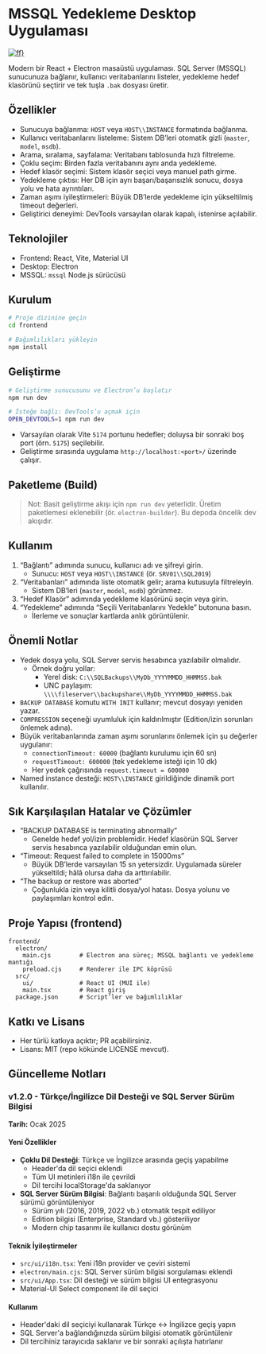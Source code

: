 # MSSQL Yedekleme Desktop Uygulaması

[![ff}](https://i.hizliresim.com/f9ir5da.png)](https://hizliresim.com/f9ir5da)

Modern bir React + Electron masaüstü uygulaması. SQL Server (MSSQL) sunucunuza bağlanır, kullanıcı veritabanlarını listeler, yedekleme hedef klasörünü seçtirir ve tek tuşla `.bak` dosyası üretir.

## Özellikler
- Sunucuya bağlanma: `HOST` veya `HOST\\INSTANCE` formatında bağlanma.
- Kullanıcı veritabanlarını listeleme: Sistem DB’leri otomatik gizli (`master`, `model`, `msdb`).
- Arama, sıralama, sayfalama: Veritabanı tablosunda hızlı filtreleme.
- Çoklu seçim: Birden fazla veritabanını aynı anda yedekleme.
- Hedef klasör seçimi: Sistem klasör seçici veya manuel path girme.
- Yedekleme çıktısı: Her DB için ayrı başarı/başarısızlık sonucu, dosya yolu ve hata ayrıntıları.
- Zaman aşımı iyileştirmeleri: Büyük DB’lerde yedekleme için yükseltilmiş timeout değerleri.
- Geliştirici deneyimi: DevTools varsayılan olarak kapalı, istenirse açılabilir.

## Teknolojiler
- Frontend: React, Vite, Material UI
- Desktop: Electron
- MSSQL: `mssql` Node.js sürücüsü

## Kurulum
```bash
# Proje dizinine geçin
cd frontend

# Bağımlılıkları yükleyin
npm install
```

## Geliştirme
```bash
# Geliştirme sunucusunu ve Electron’u başlatır
npm run dev

# İsteğe bağlı: DevTools’u açmak için
OPEN_DEVTOOLS=1 npm run dev
```
- Varsayılan olarak Vite `5174` portunu hedefler; doluysa bir sonraki boş port (örn. `5175`) seçilebilir.
- Geliştirme sırasında uygulama `http://localhost:<port>/` üzerinde çalışır.

## Paketleme (Build)
> Not: Basit geliştirme akışı için `npm run dev` yeterlidir. Üretim paketlemesi eklenebilir (ör. `electron-builder`). Bu depoda öncelik dev akışıdır.

## Kullanım
1. “Bağlantı” adımında sunucu, kullanıcı adı ve şifreyi girin.
   - Sunucu: `HOST` veya `HOST\\INSTANCE` (ör. `SRV01\\SQL2019`)
2. “Veritabanları” adımında liste otomatik gelir; arama kutusuyla filtreleyin.
   - Sistem DB’leri (`master`, `model`, `msdb`) görünmez.
3. “Hedef Klasör” adımında yedekleme klasörünü seçin veya girin.
4. “Yedekleme” adımında “Seçili Veritabanlarını Yedekle” butonuna basın.
   - İlerleme ve sonuçlar kartlarda anlık görüntülenir.

## Önemli Notlar
- Yedek dosya yolu, SQL Server servis hesabınca yazılabilir olmalıdır.
  - Örnek doğru yollar:
    - Yerel disk: `C:\\SQLBackups\\MyDb_YYYYMMDD_HHMMSS.bak`
    - UNC paylaşım: `\\\\fileserver\\backupshare\\MyDb_YYYYMMDD_HHMMSS.bak`
- `BACKUP DATABASE` komutu `WITH INIT` kullanır; mevcut dosyayı yeniden yazar.
- `COMPRESSION` seçeneği uyumluluk için kaldırılmıştır (Edition/izin sorunları önlemek adına).
- Büyük veritabanlarında zaman aşımı sorunlarını önlemek için şu değerler uygulanır:
  - `connectionTimeout: 60000` (bağlantı kurulumu için 60 sn)
  - `requestTimeout: 600000` (tek yedekleme isteği için 10 dk)
  - Her yedek çağrısında `request.timeout = 600000`
- Named instance desteği: `HOST\\INSTANCE` girildiğinde dinamik port kullanılır.

## Sık Karşılaşılan Hatalar ve Çözümler
- “BACKUP DATABASE is terminating abnormally”
  - Genelde hedef yol/izin problemidir. Hedef klasörün SQL Server servis hesabınca yazılabilir olduğundan emin olun.
- “Timeout: Request failed to complete in 15000ms”
  - Büyük DB’lerde varsayılan 15 sn yetersizdir. Uygulamada süreler yükseltildi; hâlâ olursa daha da arttırılabilir.
- “The backup or restore was aborted”
  - Çoğunlukla izin veya kilitli dosya/yol hatası. Dosya yolunu ve paylaşımları kontrol edin.

## Proje Yapısı (frontend)
```
frontend/
  electron/
    main.cjs        # Electron ana süreç; MSSQL bağlantı ve yedekleme mantığı
    preload.cjs     # Renderer ile IPC köprüsü
  src/
    ui/             # React UI (MUI ile)
    main.tsx        # React giriş
  package.json      # Script’ler ve bağımlılıklar
```

## Katkı ve Lisans
- Her türlü katkıya açıktır; PR açabilirsiniz.
- Lisans: MIT (repo kökünde LICENSE mevcut).

## Güncelleme Notları

### v1.2.0 - Türkçe/İngilizce Dil Desteği ve SQL Server Sürüm Bilgisi
**Tarih:** Ocak 2025

#### Yeni Özellikler
- **Çoklu Dil Desteği**: Türkçe ve İngilizce arasında geçiş yapabilme
  - Header'da dil seçici eklendi
  - Tüm UI metinleri i18n ile çevrildi
  - Dil tercihi localStorage'da saklanıyor
- **SQL Server Sürüm Bilgisi**: Bağlantı başarılı olduğunda SQL Server sürümü görüntüleniyor
  - Sürüm yılı (2016, 2019, 2022 vb.) otomatik tespit ediliyor
  - Edition bilgisi (Enterprise, Standard vb.) gösteriliyor
  - Modern chip tasarımı ile kullanıcı dostu görünüm

#### Teknik İyileştirmeler
- `src/ui/i18n.tsx`: Yeni i18n provider ve çeviri sistemi
- `electron/main.cjs`: SQL Server sürüm bilgisi sorgulaması eklendi
- `src/ui/App.tsx`: Dil desteği ve sürüm bilgisi UI entegrasyonu
- Material-UI Select component ile dil seçici

#### Kullanım
- Header'daki dil seçiciyi kullanarak Türkçe ↔ İngilizce geçiş yapın
- SQL Server'a bağlandığınızda sürüm bilgisi otomatik görüntülenir
- Dil tercihiniz tarayıcıda saklanır ve bir sonraki açılışta hatırlanır